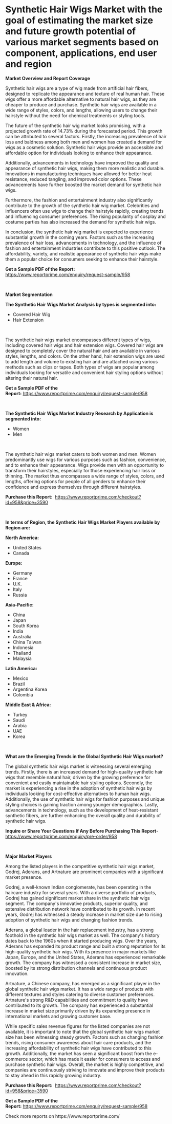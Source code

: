 <p><h1>Synthetic Hair Wigs Market with the goal of estimating the market size and future growth potential of various market segments based on component, applications, end user and region</h1></p><p><strong>Market Overview and Report Coverage</strong></p>
<p><p>Synthetic hair wigs are a type of wig made from artificial hair fibers, designed to replicate the appearance and texture of real human hair. These wigs offer a more affordable alternative to natural hair wigs, as they are cheaper to produce and purchase. Synthetic hair wigs are available in a wide range of styles, colors, and lengths, allowing users to change their hairstyle without the need for chemical treatments or styling tools.</p><p>The future of the synthetic hair wig market looks promising, with a projected growth rate of 14.73% during the forecasted period. This growth can be attributed to several factors. Firstly, the increasing prevalence of hair loss and baldness among both men and women has created a demand for wigs as a cosmetic solution. Synthetic hair wigs provide an accessible and affordable option for individuals looking to enhance their appearance.</p><p>Additionally, advancements in technology have improved the quality and appearance of synthetic hair wigs, making them more realistic and durable. Innovations in manufacturing techniques have allowed for better heat resistance, reduced tangling, and improved color options. These advancements have further boosted the market demand for synthetic hair wigs.</p><p>Furthermore, the fashion and entertainment industry also significantly contribute to the growth of the synthetic hair wig market. Celebrities and influencers often use wigs to change their hairstyle rapidly, creating trends and influencing consumer preferences. The rising popularity of cosplay and costume parties has also increased the demand for synthetic hair wigs.</p><p>In conclusion, the synthetic hair wig market is expected to experience substantial growth in the coming years. Factors such as the increasing prevalence of hair loss, advancements in technology, and the influence of fashion and entertainment industries contribute to this positive outlook. The affordability, variety, and realistic appearance of synthetic hair wigs make them a popular choice for consumers seeking to enhance their hairstyle.</p></p>
<p><strong>Get a Sample PDF of the Report:</strong> <a href="https://www.reportprime.com/enquiry/request-sample/958">https://www.reportprime.com/enquiry/request-sample/958</a></p>
<p>&nbsp;</p>
<p><strong>Market Segmentation</strong></p>
<p><strong>The Synthetic Hair Wigs Market Analysis by types is segmented into:</strong></p>
<p><ul><li>Covered Hair Wig</li><li>Hair Extension</li></ul></p>
<p>&nbsp;</p>
<p><p>The synthetic hair wigs market encompasses different types of wigs, including covered hair wigs and hair extension wigs. Covered hair wigs are designed to completely cover the natural hair and are available in various styles, lengths, and colors. On the other hand, hair extension wigs are used to add length and volume to existing hair and are attached using various methods such as clips or tapes. Both types of wigs are popular among individuals looking for versatile and convenient hair styling options without altering their natural hair.</p></p>
<p><strong>Get a Sample PDF of the Report:</strong>&nbsp;<a href="https://www.reportprime.com/enquiry/request-sample/958">https://www.reportprime.com/enquiry/request-sample/958</a></p>
<p>&nbsp;</p>
<p><strong>The Synthetic Hair Wigs Market Industry Research by Application is segmented into:</strong></p>
<p><ul><li>Women</li><li>Men</li></ul></p>
<p>&nbsp;</p>
<p><p>The synthetic hair wigs market caters to both women and men. Women predominantly use wigs for various purposes such as fashion, convenience, and to enhance their appearance. Wigs provide men with an opportunity to transform their hairstyles, especially for those experiencing hair loss or thinning. The market thus encompasses a wide range of styles, colors, and lengths, offering options for people of all genders to enhance their confidence and express themselves through different hairstyles.</p></p>
<p><strong>Purchase this Report:</strong>&nbsp; <a href="https://www.reportprime.com/checkout?id=958&price=3590">https://www.reportprime.com/checkout?id=958&price=3590</a></p>
<p>&nbsp;</p>
<p><strong>In terms of Region, the Synthetic Hair Wigs Market Players available by Region are:</strong></p>
<p>
    <p> <strong> North America: </strong>
        <ul>
            <li>United States</li>
            <li>Canada</li>
        </ul>
        </p> 
    <p> <strong> Europe: </strong>
        <ul>
            <li>Germany</li>
            <li>France</li>
            <li>U.K.</li>
            <li>Italy</li>
            <li>Russia</li>
        </ul>
        </p> 
    <p> <strong> Asia-Pacific: </strong>
        <ul>
            <li>China</li>
            <li>Japan</li>
            <li>South Korea</li>
            <li>India</li>
            <li>Australia</li>
            <li>China Taiwan</li>
            <li>Indonesia</li>
            <li>Thailand</li>
            <li>Malaysia</li>
        </ul>
        </p> 
    <p> <strong> Latin America: </strong>
        <ul>
            <li>Mexico</li>
            <li>Brazil</li>
            <li>Argentina Korea</li>
            <li>Colombia</li>
        </ul>
        </p> 
    <p> <strong> Middle East & Africa: </strong>
        <ul>
            <li>Turkey</li>
            <li>Saudi</li>
            <li>Arabia</li>
            <li>UAE</li>
            <li>Korea</li>
        </ul>
    </p>
    </p>
<p>&nbsp;</p>
<p><strong>What are the Emerging Trends in the Global Synthetic Hair Wigs market?</strong></p>
<p><p>The global synthetic hair wigs market is witnessing several emerging trends. Firstly, there is an increased demand for high-quality synthetic hair wigs that resemble natural hair, driven by the growing preference for convenient and easily maintainable hair styling options. Secondly, the market is experiencing a rise in the adoption of synthetic hair wigs by individuals looking for cost-effective alternatives to human hair wigs. Additionally, the use of synthetic hair wigs for fashion purposes and unique styling choices is gaining traction among younger demographics. Lastly, advancements in technology, such as the development of heat-resistant synthetic fibers, are further enhancing the overall quality and durability of synthetic hair wigs.</p></p>
<p><strong>Inquire or Share Your Questions If Any Before Purchasing This Report</strong>- <a href="https://www.reportprime.com/enquiry/pre-order/958">https://www.reportprime.com/enquiry/pre-order/958</a></p>
<p>&nbsp;</p>
<p><strong>Major Market Players</strong></p>
<p><p>Among the listed players in the competitive synthetic hair wigs market, Godrej, Aderans, and Artnature are prominent companies with a significant market presence.</p><p>Godrej, a well-known Indian conglomerate, has been operating in the haircare industry for several years. With a diverse portfolio of products, Godrej has gained significant market share in the synthetic hair wigs segment. The company's innovative products, superior quality, and extensive distribution network have contributed to its growth. In recent years, Godrej has witnessed a steady increase in market size due to rising adoption of synthetic hair wigs and changing fashion trends.</p><p>Aderans, a global leader in the hair replacement industry, has a strong foothold in the synthetic hair wigs market as well. The company's history dates back to the 1960s when it started producing wigs. Over the years, Aderans has expanded its product range and built a strong reputation for its high-quality synthetic hair wigs. With its presence in major markets like Japan, Europe, and the United States, Aderans has experienced remarkable growth. The company has witnessed a consistent increase in market size, boosted by its strong distribution channels and continuous product innovation.</p><p>Artnature, a Chinese company, has emerged as a significant player in the global synthetic hair wigs market. It has a wide range of products with different textures and styles catering to diverse customer preferences. Artnature's strong R&D capabilities and commitment to quality have contributed to its growth. The company has experienced a substantial increase in market size primarily driven by its expanding presence in international markets and growing customer base.</p><p>While specific sales revenue figures for the listed companies are not available, it is important to note that the global synthetic hair wigs market size has been witnessing steady growth. Factors such as changing fashion trends, rising consumer awareness about hair care products, and the increasing affordability of synthetic hair wigs have contributed to this growth. Additionally, the market has seen a significant boost from the e-commerce sector, which has made it easier for consumers to access and purchase synthetic hair wigs. Overall, the market is highly competitive, and companies are continuously striving to innovate and improve their products to stay ahead in this rapidly growing industry.</p></p>
<p><strong>Purchase this Report:</strong>&nbsp;&nbsp;<a href="https://www.reportprime.com/checkout?id=958&price=3590">https://www.reportprime.com/checkout?id=958&price=3590</a></p>
<p></p>
<p><strong>Get a Sample PDF of the Report:</strong>&nbsp;<a href="https://www.reportprime.com/enquiry/request-sample/958">https://www.reportprime.com/enquiry/request-sample/958</a></p>
<p>Check more reports on https://www.reportprime.com/</p>